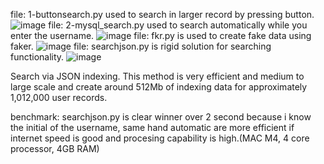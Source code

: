 file: 1-buttonsearch.py used to search in larger record by pressing button.
![image](https://github.com/user-attachments/assets/08d3324a-976e-4ce8-95ec-8db259081843)
file: 2-mysql_search.py used to search automatically while you enter the username.
![image](https://github.com/user-attachments/assets/b04215bb-724b-437b-9154-d8c1cc8198d1)
file: fkr.py is used to create fake data using faker.
![image](https://github.com/user-attachments/assets/4a06c7fe-7d80-4ad0-b4e1-9c7ca1a17788)
file: searchjson.py is rigid solution for searching functionality.
![image](https://github.com/user-attachments/assets/1c210e83-ee7a-49e5-8e28-5126a95c4efb)

Search via JSON indexing.
This method is very efficient and medium to large scale and create around 512Mb of indexing data for approximately 1,012,000 user records.

benchmark: searchjson.py is clear winner over 2 second because i know the initial of the username, same hand automatic are more efficient if internet speed is good and procesing capability is high.(MAC M4, 4 core processor, 4GB RAM)
